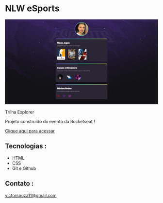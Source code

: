 # NLW eSports 

![preview](./.github/preview.png)

Trilha Explorer 

Projeto construído do evento da Rocketseat !

[Clique aqui para acessar](https://victorcsouza.github.io/rocketseat_nlw_explorer/)


## Tecnologias : 

- HTML
- CSS
- Git e Github

## Contato : 

  victorsouza11@gmail.com

